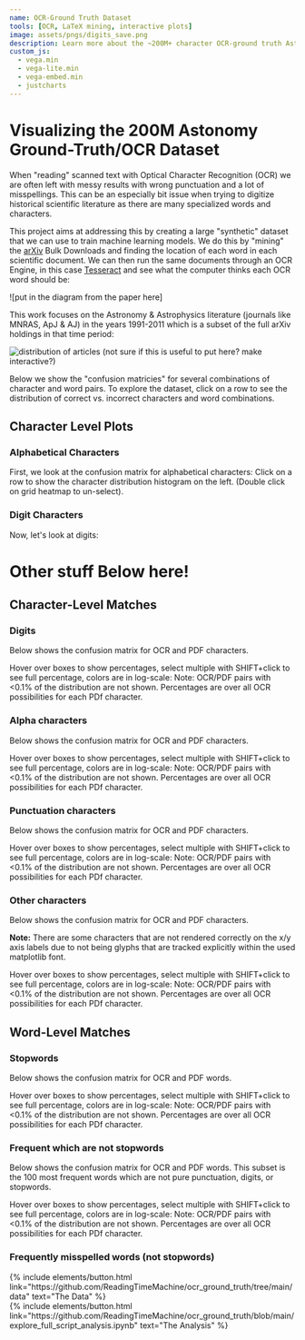 ```yaml
---
name: OCR-Ground Truth Dataset
tools: [OCR, LaTeX mining, interactive plots]
image: assets/pngs/digits_save.png
description: Learn more about the ~200M+ character OCR-ground truth Astronomy literature dataset.
custom_js:
  - vega.min
  - vega-lite.min
  - vega-embed.min
  - justcharts
---
```



# Visualizing the 200M Astonomy Ground-Truth/OCR Dataset

When "reading" scanned text with Optical Character Recognition (OCR) we are often left with messy results with wrong punctuation and a lot of misspellings. This can be an especially bit issue when trying to digitize historical scientific literature as there are many specialized words and characters.

This project aims at addressing this by creating a large "synthetic" dataset that we can use to train machine learning models.  We do this by "mining" the [arXiv]() Bulk Downloads and finding the location of each word in each scientific document.  We can then run the same documents through an OCR Engine, in this 
case [Tesseract]() and see what the computer thinks each OCR word should be:

![put in the diagram from the paper here]

This work focuses on the Astronomy & Astrophysics literature (journals like MNRAS, ApJ & AJ) in the years 1991-2011 which is a subset of the full arXiv holdings in that time period:

![distribution of articles]({{site.baseurl}}/assets/pngs/articles_distribution.png)
(not sure if this is useful to put here? make interactive?)

Below we show the "confusion matricies" for several combinations of character and word pairs.  To explore the dataset, click on a row to see the distribution of correct vs. incorrect characters and word combinations.

## Character Level Plots

### Alphabetical Characters

First, we look at the confusion matrix for alphabetical characters:
<vegachart schema-url="{{ site.baseurl }}/assets/json/alphas.json" style="width: 100%"></vegachart>
Click on a row to show the character distribution histogram on the left. (Double click on grid heatmap to un-select).

### Digit Characters

Now, let's look at digits:
<vegachart schema-url="{{ site.baseurl }}/assets/json/digits.json" style="width: 100%"></vegachart>


 
 
# Other stuff Below here!
 
## Character-Level Matches

### Digits

Below shows the confusion matrix for OCR and PDF characters.

Hover over boxes to show percentages, select multiple with SHIFT+click to see full percentage, colors are in log-scale:
<vegachart schema-url="{{ site.baseurl }}/assets/json/digits3.json" style="width: 100%"></vegachart>
Note: OCR/PDF pairs with <0.1% of the distribution are not shown.  Percentages are over all OCR possibilities for each PDf character.

### Alpha characters

Below shows the confusion matrix for OCR and PDF characters.

Hover over boxes to show percentages, select multiple with SHIFT+click to see full percentage, colors are in log-scale:
<vegachart schema-url="{{ site.baseurl }}/assets/json/alphas3.json" style="width: 100%"></vegachart>
Note: OCR/PDF pairs with <0.1% of the distribution are not shown.  Percentages are over all OCR possibilities for each PDf character.

### Punctuation characters

Below shows the confusion matrix for OCR and PDF characters.

Hover over boxes to show percentages, select multiple with SHIFT+click to see full percentage, colors are in log-scale:
<vegachart schema-url="{{ site.baseurl }}/assets/json/punctuation3.json" style="width: 100%"></vegachart>
Note: OCR/PDF pairs with <0.1% of the distribution are not shown.  Percentages are over all OCR possibilities for each PDf character.

### Other characters

Below shows the confusion matrix for OCR and PDF characters.

**Note:** There are some characters that are not rendered correctly on the x/y axis labels due to not being glyphs that are tracked explicitly within the used matplotlib font.

Hover over boxes to show percentages, select multiple with SHIFT+click to see full percentage, colors are in log-scale:
<vegachart schema-url="{{ site.baseurl }}/assets/json/others3.json" style="width: 100%"></vegachart>
Note: OCR/PDF pairs with <0.1% of the distribution are not shown.  Percentages are over all OCR possibilities for each PDf character.

## Word-Level Matches

### Stopwords

Below shows the confusion matrix for OCR and PDF words.

Hover over boxes to show percentages, select multiple with SHIFT+click to see full percentage, colors are in log-scale:
<vegachart schema-url="{{ site.baseurl }}/assets/json/words_stopwords3.json" style="width: 100%"></vegachart>
Note: OCR/PDF pairs with <0.1% of the distribution are not shown.  Percentages are over all OCR possibilities for each PDf character.


### Frequent which are not stopwords

Below shows the confusion matrix for OCR and PDF words.  This subset is the 100 most frequent words which are not pure punctuation, digits, or stopwords.

Hover over boxes to show percentages, select multiple with SHIFT+click to see full percentage, colors are in log-scale:
<vegachart schema-url="{{ site.baseurl }}/assets/json/words_nmost_nonstopwords3.json" style="width: 100%"></vegachart>
Note: OCR/PDF pairs with <0.1% of the distribution are not shown.  Percentages are over all OCR possibilities for each PDf character.

### Frequently misspelled words (not stopwords)

<vegachart schema-url="{{ site.baseurl }}/assets/json/most_misspelled3.json" style="width: 100%"></vegachart>



<!-- these are written in a combo of html and liquid --> 

<div class="left">
{% include elements/button.html link="https://github.com/ReadingTimeMachine/ocr_ground_truth/tree/main/data" text="The Data" %}
</div>

<div class="right">
{% include elements/button.html link="https://github.com/ReadingTimeMachine/ocr_ground_truth/blob/main/explore_full_script_analysis.ipynb" text="The Analysis" %}
</div>

